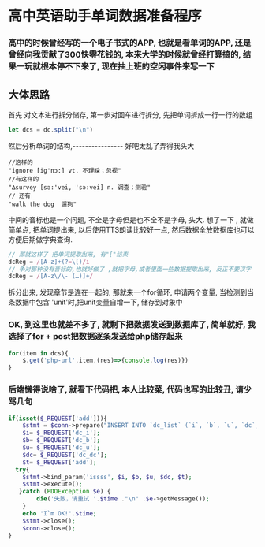 # 高中英语助手单词数据准备程序
### 高中的时候曾经写的一个电子书式的APP, 也就是看单词的APP, 还是曾经向我贡献了300快零花钱的, 本来大学的时候就曾经打算搞的, 结果一玩就根本停不下来了, 现在抽上班的空闲事件来写一下

## 大体思路
首先 对文本进行拆分储存, 第一步对回车进行拆分, 先把单词拆成一行一行的数组
```JavaScript
let dcs = dc.split("\n")
```
然后分析单词的结构,---------------- 好吧太乱了弄得我头大
```
//这样的
"ignore [iɡ'nɔ:] vt. 不理睬；忽视" 
//有这样的
"∆survey [sə:'vei, 'sə:vei] n. 调查；测验"
// 还有
"walk the dog  遛狗"
```

中间的音标也是一个问题, 不全是字母但是也不全不是字母, 头大. 想了一下 , 就做简单点, 把单词提出来, 以后使用TTS朗读比较好一点, 然后数据全放数据库也可以方便后期做字典查询.
```JavaScript
// 那就这样了 把单词提取出来, 有"["结束
dcReg = /[A-z]+(?=\[)/i
// 争对那种没有音标的,也就好做了 ,就把字母,或者里面一些数据提取出来, 反正不要汉字
dcReg = /[A-z\/\- (…)]+/
```

拆分出来, 发现章节是连在一起的, 那就来一个for循环, 申请两个变量, 当检测到当条数据中包含 'unit'时,把unit变量自增一下, 储存到对象中

### OK, 到这里也就差不多了, 就剩下把数据发送到数据库了, 简单就好, 我选择了for + post把数据逐条发送给php储存起来
```JavaScript
for(item in dcs){
	$.get('php-url',item,(res)=>{console.log(res)})
}

```

### 后端懒得说啥了, 就看下代码把, 本人比较菜, 代码也写的比较丑, 请少骂几句
```php
if(isset($_REQUEST['add'])){
	$stmt = $conn->prepare("INSERT INTO `dc_list` (`i`, `b`, `u`, `dc`, `t`) VALUES (? ,? ,? ,? ,?);");
	$i= $_REQUEST['dc_i'];
	$b= $_REQUEST['dc_b'];
	$u= $_REQUEST['dc_u'];
	$dc= $_REQUEST['dc_dc'];
	$t= $_REQUEST['add'];
  try{
  	$stmt->bind_param('issss', $i, $b, $u, $dc, $t);
  	$stmt->execute();
   }catch (PDOException $e) {
		die('失败，请重试 '.$time ."\n" .$e->getMessage());
	}
	echo 'I`m OK!'.$time;
	$stmt->close();
	$conn->close();
}
```
